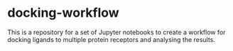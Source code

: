 # docking-workflow

This is a repository for a set of Jupyter notebooks to create a workflow for docking ligands to multiple protein receptors and analysing the results.
